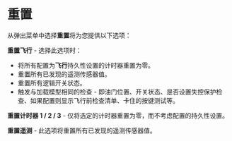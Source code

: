 # 重置

从弹出菜单中选择**重置**将为您提供以下选项：

**重置飞行** - 选择此选项时：&#x20;

* 将所有配置为**飞行**持久性设置的计时器重置为零。
* 重置所有已发现的遥测传感器值。
* 重置所有逻辑开关状态。
* 触发与加载模型相同的检查 - 即油门位置、开关状态、是否设置失控保护检查、如果配置则显示飞行前检查清单、卡住的按键测试等。

**重置计时器 1 / 2 / 3** - 仅将选定的计时器重置为零，而不考虑配置的持久性设置。

**重置遥测** - 此选项将重置所有已发现的遥测传感器值。